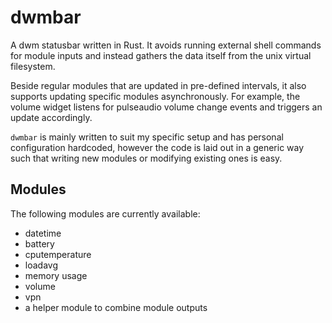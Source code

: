 # dwmbar
A dwm statusbar written in Rust. It avoids running external shell commands for module inputs and
instead gathers the data itself from the unix virtual filesystem.

Beside regular modules that are updated in pre-defined intervals, it also supports updating
specific modules asynchronously. For example, the volume widget listens for pulseaudio volume
change events and triggers an update accordingly.

`dwmbar` is mainly written to suit my specific setup and has personal configuration hardcoded,
however the code is laid out in a generic way such that writing new modules or modifying existing
ones is easy.

## Modules
The following modules are currently available:
- datetime
- battery
- cputemperature
- loadavg
- memory usage
- volume
- vpn
- a helper module to combine module outputs
